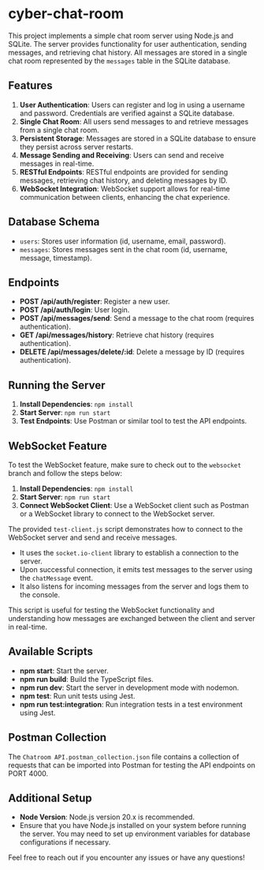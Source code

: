 # cyber-chat-room

This project implements a simple chat room server using Node.js and SQLite. The server provides functionality for user authentication, sending messages, and retrieving chat history. All messages are stored in a single chat room represented by the `messages` table in the SQLite database.

## Features

1. **User Authentication**: Users can register and log in using a username and password. Credentials are verified against a SQLite database.
2. **Single Chat Room**: All users send messages to and retrieve messages from a single chat room.
3. **Persistent Storage**: Messages are stored in a SQLite database to ensure they persist across server restarts.
4. **Message Sending and Receiving**: Users can send and receive messages in real-time.
5. **RESTful Endpoints**: RESTful endpoints are provided for sending messages, retrieving chat history, and deleting messages by ID.
5. **WebSocket Integration**: WebSocket support allows for real-time communication between clients, enhancing the chat experience.

## Database Schema

- `users`: Stores user information (id, username, email, password).
- `messages`: Stores messages sent in the chat room (id, username, message, timestamp).

## Endpoints

- **POST /api/auth/register**: Register a new user.
- **POST /api/auth/login**: User login.
- **POST /api/messages/send**: Send a message to the chat room (requires authentication).
- **GET /api/messages/history**: Retrieve chat history (requires authentication).
- **DELETE /api/messages/delete/:id**: Delete a message by ID (requires authentication).

## Running the Server

1. **Install Dependencies**: `npm install`
2. **Start Server**: `npm run start`
3. **Test Endpoints**: Use Postman or similar tool to test the API endpoints.

## WebSocket Feature

To test the WebSocket feature, make sure to check out to the `websocket` branch and follow the steps below:

1. **Install Dependencies**: `npm install`
2. **Start Server**: `npm run start`
3. **Connect WebSocket Client**: Use a WebSocket client such as Postman or a WebSocket library to connect to the WebSocket server.

The provided `test-client.js` script demonstrates how to connect to the WebSocket server and send and receive messages. 

- It uses the `socket.io-client` library to establish a connection to the server.
- Upon successful connection, it emits test messages to the server using the `chatMessage` event.
- It also listens for incoming messages from the server and logs them to the console.

This script is useful for testing the WebSocket functionality and understanding how messages are exchanged between the client and server in real-time.

## Available Scripts

- **npm start**: Start the server.
- **npm run build**: Build the TypeScript files.
- **npm run dev**: Start the server in development mode with nodemon.
- **npm test**: Run unit tests using Jest.
- **npm run test:integration**: Run integration tests in a test environment using Jest.

## Postman Collection

The `Chatroom API.postman_collection.json` file contains a collection of requests that can be imported into Postman for testing the API endpoints on PORT 4000.

## Additional Setup

- **Node Version**: Node.js version 20.x is recommended.
- Ensure that you have Node.js installed on your system before running the server. You may need to set up environment variables for database configurations if necessary.

Feel free to reach out if you encounter any issues or have any questions!
